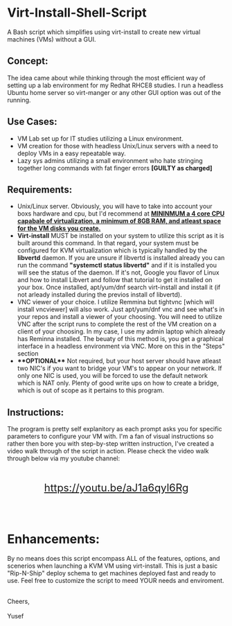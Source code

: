 # Virt-Install-Shell-Script
A Bash script which simplifies using virt-install to create new virtual machines (VMs) without a GUI.

<h2><b>Concept:</h2></b>
The idea came about while thinking through the most efficient way of setting up a lab environment for my Redhat RHCE8 studies. I run a headless Ubuntu home server so virt-manger or any other GUI option was out of the running.

<h2><b>Use Cases:</h2></b>
<ul>
  <li>VM Lab set up for IT studies utilizing a Linux environment.</li>
  <li>VM creation for those with headless Unix/Linux servers with a need to deploy VMs in a easy repeatable way.</li>
  <li>Lazy sys admins utilizing a small environment who hate stringing together long commands with fat finger errors <b>[GUILTY as charged]</b></li>
</ul>

<h2><b>Requirements:</h2></b>
<ul>
  <li>Unix/Linux server.  Obviously, you will have to take into account your boxs hardware and cpu, but I'd recommend at <b><u>MININMUM a 4 core CPU capabale of virtualization, a minimum of 8GB RAM, and atleast space for the VM disks you create.</b></u></li>
  <li><b>Virt-install</b> MUST be installed on your system to utilize this script as it is built around this command.  In that regard, your system must be configured for KVM virtualization which is typically handled by the <b>libvertd</b> daemon.  If you are unsure if libvertd is installed already you can run the command <b>"systemctl status libvertd"</b> and if it is installed you will see the status of the daemon.  If it's not, Google you flavor of Linux and how to install Libvert and follow that tutorial to get it installed on your box.  Once installed, apt/yum/dnf search virt-install and install it (if not arleady installed during the previos install of libvertd).</li>
  <li> VNC viewer of your choice.  I utilize Remmina but tightvnc [which will install vncviewer] will also work.  Just apt/yum/dnf vnc and see what's in your repos and install a viewer of your choosing.  You will need to utilize VNC after the script runs to complete the rest of the VM creation on a client of your choosing.  In my case, I use my admin laptop which already has Reminna installed.  The beuaty of this method is, you get a graphical interface in a headless environment via VNC.  More on this in the "Steps" section</li>
  <li><b>**OPTIONAL**</b> Not required, but your host server should have atleast two NIC's if you want to bridge your VM's to appear on your network.  If only one NIC is used, you will be forced to use the default network which is NAT only.  Plenty of good write ups on how to create a bridge, which is out of scope as it pertains to this program.</b></u></li>
</ul>
<h2><b>Instructions:</h2></b>
The program is pretty self explanitory as each prompt asks you for specific parameters to configure your VM with.  I'm a fan of visual instructions so rather then bore you with step-by-step written instruction, I've created a video walk through of the script in action.  Please check the video walk through below via my youtube channel:<br>

<br><center><font size="+2"><href>https://youtu.be/aJ1a6qyl6Rg</href></center></font><br>

<br><h1><b>Enhancements:</h1></b>
By no means does this script encompass ALL of the features, options, and scenerios when launching a KVM VM using virt-install.  This is just a basic "Rip-N-Ship" deploy schema to get machines deployed fast and ready to use.  Feel free to customize the script to meed YOUR needs and enviroment.<br>

<br>Cheers,<br>
<br>Yusef
